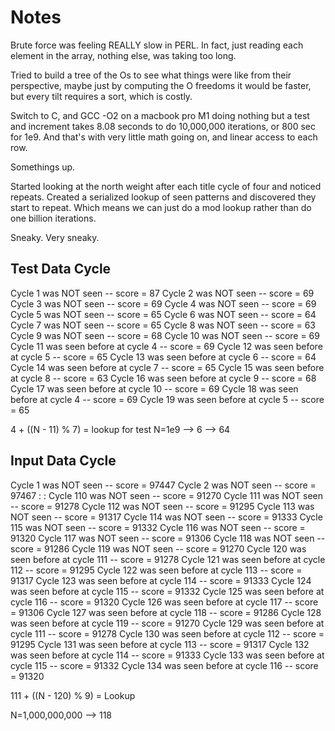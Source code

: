 # Notes

Brute force was feeling REALLY slow in PERL. In fact, just reading each
element in the array, nothing else, was taking too long.

Tried to build a tree of the Os to see what things were like from their
perspective, maybe just by computing the O freedoms it would be faster, but
every tilt requires a sort, which is costly.


Switch to C, and GCC -O2 on a macbook pro M1 doing nothing but a test and
increment takes 8.08 seconds to do 10,000,000 iterations, or 800 sec for 1e9.
And that's with very little math going on, and linear access to each row.

Somethings up.

Started looking at the north weight after each title cycle of four and noticed
repeats. Created a serialized lookup of seen patterns and discovered they
start to repeat. Which means we can just do a mod lookup rather than do
one billion iterations.

Sneaky. Very sneaky.


## Test Data Cycle

Cycle 1 was NOT seen -- score = 87
Cycle 2 was NOT seen -- score = 69
Cycle 3 was NOT seen -- score = 69
Cycle 4 was NOT seen -- score = 69
Cycle 5 was NOT seen -- score = 65
Cycle 6 was NOT seen -- score = 64
Cycle 7 was NOT seen -- score = 65
Cycle 8 was NOT seen -- score = 63
Cycle 9 was NOT seen -- score = 68
Cycle 10 was NOT seen -- score = 69
Cycle 11 was seen before at cycle 4 -- score = 69
Cycle 12 was seen before at cycle 5 -- score = 65
Cycle 13 was seen before at cycle 6 -- score = 64
Cycle 14 was seen before at cycle 7 -- score = 65
Cycle 15 was seen before at cycle 8 -- score = 63
Cycle 16 was seen before at cycle 9 -- score = 68
Cycle 17 was seen before at cycle 10 -- score = 69
Cycle 18 was seen before at cycle 4 -- score = 69
Cycle 19 was seen before at cycle 5 -- score = 65


4 + ((N - 11) % 7) = lookup for test
N=1e9 --> 6 --> 64

## Input Data Cycle

Cycle 1 was NOT seen -- score = 97447
Cycle 2 was NOT seen -- score = 97467
:
:
Cycle 110 was NOT seen -- score = 91270
Cycle 111 was NOT seen -- score = 91278
Cycle 112 was NOT seen -- score = 91295
Cycle 113 was NOT seen -- score = 91317
Cycle 114 was NOT seen -- score = 91333
Cycle 115 was NOT seen -- score = 91332
Cycle 116 was NOT seen -- score = 91320
Cycle 117 was NOT seen -- score = 91306
Cycle 118 was NOT seen -- score = 91286
Cycle 119 was NOT seen -- score = 91270
Cycle 120 was seen before at cycle 111 -- score = 91278
Cycle 121 was seen before at cycle 112 -- score = 91295
Cycle 122 was seen before at cycle 113 -- score = 91317
Cycle 123 was seen before at cycle 114 -- score = 91333
Cycle 124 was seen before at cycle 115 -- score = 91332
Cycle 125 was seen before at cycle 116 -- score = 91320
Cycle 126 was seen before at cycle 117 -- score = 91306
Cycle 127 was seen before at cycle 118 -- score = 91286
Cycle 128 was seen before at cycle 119 -- score = 91270
Cycle 129 was seen before at cycle 111 -- score = 91278
Cycle 130 was seen before at cycle 112 -- score = 91295
Cycle 131 was seen before at cycle 113 -- score = 91317
Cycle 132 was seen before at cycle 114 -- score = 91333
Cycle 133 was seen before at cycle 115 -- score = 91332
Cycle 134 was seen before at cycle 116 -- score = 91320

111 + ((N - 120) % 9) = Lookup

N=1,000,000,000 --> 118




